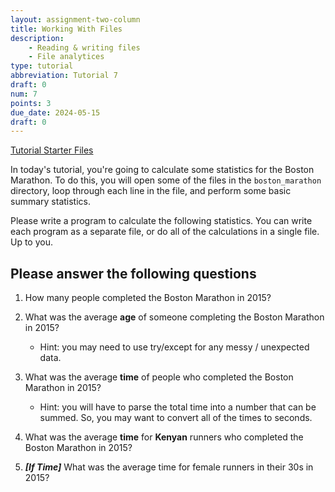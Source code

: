 ```yaml
---
layout: assignment-two-column
title: Working With Files
description:
    - Reading & writing files
    - File analytices
type: tutorial
abbreviation: Tutorial 7
draft: 0
num: 7
points: 3
due_date: 2024-05-15
draft: 0
---
```


<style>
    .bash-small .highlighter-rouge {
        width: 520px;
        margin: auto;
        margin-top: 10px;
    }
</style>

<a class="nu-button" href="../course-files/tutorials/tutorial07.zip" target="_blank">
    Tutorial Starter Files <i class="fas fa-download"></i>
</a> 


In today's tutorial, you're going to calculate some statistics for the Boston Marathon. To do this, you will open some of the files in the `boston_marathon` directory, loop through each line in the file, and perform some basic summary statistics. 

Please write a program to calculate the following statistics. You can write each program as a separate file, or do all of the calculations in a single file. Up to you.

## Please answer the following questions

1. How many people completed the Boston Marathon in 2015?

2. What was the average **age** of someone completing the Boston Marathon in 2015?
    * Hint: you may need to use try/except for any messy / unexpected data.

3. What was the average **time** of people who completed the Boston Marathon in 2015?
    * Hint: you will have to parse the total time into a number that can be summed. So, you may want to convert all of the times to seconds.

4. What was the average **time** for **Kenyan** runners who completed the Boston Marathon in 2015? 

5. ***[If Time]*** What was the average time for female runners in their 30s in 2015?
